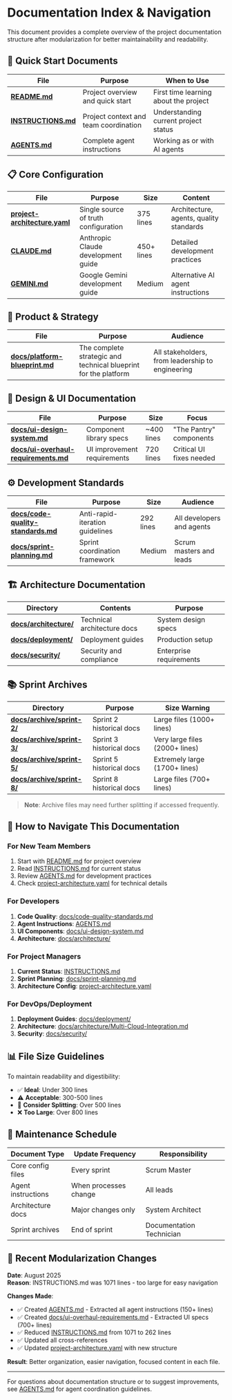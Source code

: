 # Documentation Index & Navigation

This document provides a complete overview of the project documentation structure after modularization for better maintainability and readability.

## 🎯 Quick Start Documents

| File | Purpose | When to Use |
|------|---------|-------------|
| **[README.md](./README.md)** | Project overview and quick start | First time learning about the project |
| **[INSTRUCTIONS.md](./INSTRUCTIONS.md)** | Project context and team coordination | Understanding current project status |
| **[AGENTS.md](./AGENTS.md)** | Complete agent instructions | Working as or with AI agents |

## 📋 Core Configuration

| File | Purpose | Size | Content |
|------|---------|------|---------|
| **[project-architecture.yaml](./project-architecture.yaml)** | Single source of truth configuration | 375 lines | Architecture, agents, quality standards |
| **[CLAUDE.md](./CLAUDE.md)** | Anthropic Claude development guide | 450+ lines | Detailed development practices |
| **[GEMINI.md](./GEMINI.md)** | Google Gemini development guide | Medium | Alternative AI agent instructions |

## 🚀 Product & Strategy

| File | Purpose | Audience |
|------|---------|----------|
| **[docs/platform-blueprint.md](./docs/platform-blueprint.md)** | The complete strategic and technical blueprint for the platform | All stakeholders, from leadership to engineering |

## 🎨 Design & UI Documentation

| File | Purpose | Size | Focus |
|------|---------|------|-------|
| **[docs/ui-design-system.md](./docs/ui-design-system.md)** | Component library specs | ~400 lines | "The Pantry" components |
| **[docs/ui-overhaul-requirements.md](./docs/ui-overhaul-requirements.md)** | UI improvement requirements | 720 lines | Critical UI fixes needed |

## ⚙️ Development Standards

| File | Purpose | Size | Audience |
|------|---------|------|----------|
| **[docs/code-quality-standards.md](./docs/code-quality-standards.md)** | Anti-rapid-iteration guidelines | 292 lines | All developers and agents |
| **[docs/sprint-planning.md](./docs/sprint-planning.md)** | Sprint coordination framework | Medium | Scrum masters and leads |

## 🏗️ Architecture Documentation

| Directory | Contents | Purpose |
|-----------|----------|---------|
| **[docs/architecture/](./docs/architecture/)** | Technical architecture docs | System design specs |
| **[docs/deployment/](./docs/deployment/)** | Deployment guides | Production setup |
| **[docs/security/](./docs/security/)** | Security and compliance | Enterprise requirements |

## 📚 Sprint Archives

| Directory | Purpose | Size Warning |
|-----------|---------|--------------|
| **[docs/archive/sprint-2/](./docs/archive/sprint-2/)** | Sprint 2 historical docs | Large files (1000+ lines) |
| **[docs/archive/sprint-3/](./docs/archive/sprint-3/)** | Sprint 3 historical docs | Very large files (2000+ lines) |
| **[docs/archive/sprint-5/](./docs/archive/sprint-5/)** | Sprint 5 historical docs | Extremely large (1700+ lines) |
| **[docs/archive/sprint-8/](./docs/archive/sprint-8/)** | Sprint 8 historical docs | Large files (700+ lines) |

> **Note**: Archive files may need further splitting if accessed frequently.

## 📖 How to Navigate This Documentation

### For New Team Members
1. Start with [README.md](./README.md) for project overview
2. Read [INSTRUCTIONS.md](./INSTRUCTIONS.md) for current status
3. Review [AGENTS.md](./AGENTS.md) for development practices
4. Check [project-architecture.yaml](./project-architecture.yaml) for technical details

### For Developers
1. **Code Quality**: [docs/code-quality-standards.md](./docs/code-quality-standards.md)
2. **Agent Instructions**: [AGENTS.md](./AGENTS.md)
3. **UI Components**: [docs/ui-design-system.md](./docs/ui-design-system.md)
4. **Architecture**: [docs/architecture/](./docs/architecture/)

### For Project Managers
1. **Current Status**: [INSTRUCTIONS.md](./INSTRUCTIONS.md)
2. **Sprint Planning**: [docs/sprint-planning.md](./docs/sprint-planning.md)
3. **Architecture Config**: [project-architecture.yaml](./project-architecture.yaml)

### For DevOps/Deployment
1. **Deployment Guides**: [docs/deployment/](./docs/deployment/)
2. **Architecture**: [docs/architecture/Multi-Cloud-Integration.md](./docs/architecture/Multi-Cloud-Integration.md)
3. **Security**: [docs/security/](./docs/security/)

## 📊 File Size Guidelines

To maintain readability and digestibility:

- ✅ **Ideal**: Under 300 lines
- ⚠️ **Acceptable**: 300-500 lines  
- 🚨 **Consider Splitting**: Over 500 lines
- ❌ **Too Large**: Over 800 lines

## 🔄 Maintenance Schedule

| Document Type | Update Frequency | Responsibility |
|---------------|------------------|----------------|
| Core config files | Every sprint | Scrum Master |
| Agent instructions | When processes change | All leads |
| Architecture docs | Major changes only | System Architect |
| Sprint archives | End of sprint | Documentation Technician |

## 🚀 Recent Modularization Changes

**Date**: August 2025  
**Reason**: INSTRUCTIONS.md was 1071 lines - too large for easy navigation

**Changes Made**:
- ✅ Created [AGENTS.md](./AGENTS.md) - Extracted all agent instructions (150+ lines)
- ✅ Created [docs/ui-overhaul-requirements.md](./docs/ui-overhaul-requirements.md) - Extracted UI specs (700+ lines)
- ✅ Reduced [INSTRUCTIONS.md](./INSTRUCTIONS.md) from 1071 to 262 lines
- ✅ Updated all cross-references
- ✅ Updated [project-architecture.yaml](./project-architecture.yaml) with new structure

**Result**: Better organization, easier navigation, focused content in each file.

---

For questions about documentation structure or to suggest improvements, see [AGENTS.md](./AGENTS.md) for agent coordination guidelines.